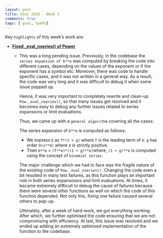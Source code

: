 ```yaml
---
layout: post
title: GSoC 2020 - Week 3
comments: true
tags: [ gsoc, SymPy]
---
```


Key `highlights` of this week’s work are:

* **[Fixed _eval_nseries() of Power](https://github.com/sympy/sympy/pull/19508)**
  
  * This was a long pending issue. 
    Previously, in the codebase the `series expansion of b**e` was computed by breaking the code into different cases, depending on the 
    values of the exponent or if the exponent has a symbol etc. Moreover, there was code to handle specific cases, and 
    it was not written in a general way. As a result, the code was very long and it was difficult to debug it when some issue popped up. 
    
    Hence, it was very important to completely rewrite and clean-up `Pow._eval_nseries()`, so that many issues get resolved and 
    it becomes easy to debug any further issues related to series expansions or limit evaluations.
    
    Thus, we came up with a `general algorithm` covering all the cases:
    
    The series expansion of `b**e` is computed as follows:
    * We express `b` as `f*(1 + g)` where `f` is the leading term of `b`. `g` has order `O(x**d)` where `d` is strictly positive.
    * Then `b**e` = `(f**e)*((1 + g)**e)`where, `(1 + g)**e` is computed using the concept of `binomial series`.
    
    The major challenge which we had to face was the fragile nature of the existing code of `Pow._eval_nseries()`. 
    Changing the code even a bit resulted in many test failures, as this function plays an important role in both series expansoions and limit evaluations.
    At times, it became extremely difficult to debug the cause of failures because there were several other functions as well on which the code of this function depended. 
    Not only this, fixing one failure caused several others to pop-up. 
    
    Ultimately, after a week of hard-work, we got everything working.
    After which, we further optimised the code ensuring that we are not compromising with efficiency.
    At last, this issue was resolved and we ended up adding an extremely optimised implementation of the function to the codebase.
    

